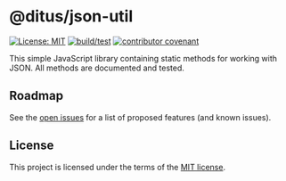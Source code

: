 # @ditus/json-util

[![License: MIT](https://img.shields.io:/github/license/ditus-software/json-util)](LICENSE)
[![build/test](https://github.com/ditus-software/json-util/actions/workflows/node.js.yml/badge.svg?branch=master)](https://github.com/ditus-software/json-util/actions/workflows/node.js.yml)
[![contributor covenant](https://img.shields.io/badge/Contributor%20Covenant-v2.0%20adopted-ff69b4.svg)](CODE-OF-CONDUCT.md)

This simple JavaScript library containing static methods for working with JSON.
All methods are documented and tested.

## Roadmap

See the [open issues](https://github.com/ditus-software/json-util/issues) for a
list of proposed features (and known issues).

## License

This project is licensed under the terms of the [MIT license](LICENSE.md).
